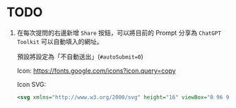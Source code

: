 # TODO

1. 在每次提問的右邊新增 `Share` 按鈕，可以將目前的 Prompt 分享為 `ChatGPT Toolkit` 可以自動填入的網址。

    預設將設定為「不自動送出」(`#autoSubmit=0`)

    Icon: https://fonts.google.com/icons?icon.query=copy

    Icon SVG:

    ```xml
    <svg xmlns="http://www.w3.org/2000/svg" height="16" viewBox="0 96 960 960" width="16"><path d="M180 975q-24 0-42-18t-18-42V312h60v603h474v60H180Zm120-120q-24 0-42-18t-18-42V235q0-24 18-42t42-18h440q24 0 42 18t18 42v560q0 24-18 42t-42 18H300Zm0-60h440V235H300v560Zm0 0V235v560Z"/></svg>
    ```
